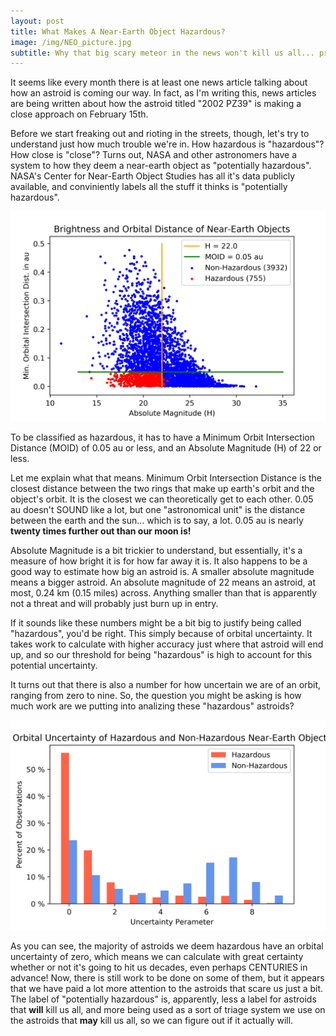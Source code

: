```yaml
---
layout: post
title: What Makes A Near-Earth Object Hazardous?
image: /img/NEO_picture.jpg
subtitle: Why that big scary meteor in the news won't kill us all... probably.
---
```


It seems like every month there is at least one news article talking about how an astroid is coming our way. In fact, as I'm writing this, news articles are being written about how the astroid titled "2002 PZ39" is making a close approach on February 15th. 

Before we start freaking out and rioting in the streets, though, let's try to understand just how much trouble we're in. How hazardous is "hazardous"? How close is "close"? Turns out, NASA and other astronomers have a system to how they deem a near-earth object as "potentially hazardous". NASA's Center for Near-Earth Object Studies has all it's data publicly available, and conviniently labels all the stuff it thinks is "potentially hazardous".

![alt text](https://github.com/BuildABuddha/hazardous_neos/raw/master/plot_1.png "Absolute Magnitude vs MOID graph")

To be classified as hazardous, it has to have a Minimum Orbit Intersection Distance (MOID) of 0.05 au or less, and an Absolute Magnitude (H) of 22 or less. 

Let me explain what that means. Minimum Orbit Intersection Distance is the closest distance between the two rings that make up earth's orbit and the object's orbit. It is the closest we can theoretically get to each other. 0.05 au doesn't SOUND like a lot, but one "astronomical unit" is the distance between the earth and the sun... which is to say, a lot. 0.05 au is nearly **twenty times further out than our moon is!**

Absolute Magnitude is a bit trickier to understand, but essentially, it's a measure of how bright it is for how far away it is. It also happens to be a good way to estimate how big an astroid is. A smaller absolute magnitude means a bigger astroid. An absolute magnitude of 22 means an astroid, at most, 0.24 km (0.15 miles) across. Anything smaller than that is apparently not a threat and will probably just burn up in entry.

If it sounds like these numbers might be a bit big to justify being called "hazardous", you'd be right. This simply because of orbital uncertainty. It takes work to calculate with higher accuracy just where that astroid will end up, and so our threshold for being "hazardous" is high to account for this potential uncertainty. 

It turns out that there is also a number for how uncertain we are of an orbit, ranging from zero to nine. So, the question you might be asking is how much work are we putting into analizing these "hazardous" astroids?

![alt text](https://github.com/BuildABuddha/hazardous_neos/raw/master/plot_2.png "Orbital Uncertainty of Hazardous and Non-Hazardous Objects")

As you can see, the majority of astroids we deem hazardous have an orbital uncertainty of zero, which means we can calculate with great certainty whether or not it's going to hit us decades, even perhaps CENTURIES in advance! Now, there is still work to be done on some of them, but it appears that we have paid a lot more attention to the astroids that scare us just a bit. The label of "potentially hazardous" is, apparently, less a label for astroids that **will** kill us all, and more being used as a sort of triage system we use on the astroids that **may** kill us all, so we can figure out if it actually will.   
